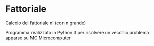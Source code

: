 # Fattoriale
Calcolo del fattoriale n! (con n grande)

Programma realizzato in Python 3 
per risolvere un vecchio problema apparso su MC Microcomputer 
